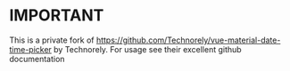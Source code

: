 # IMPORTANT 

This is a private fork of https://github.com/Technorely/vue-material-date-time-picker by Technorely. For usage see their excellent github documentation